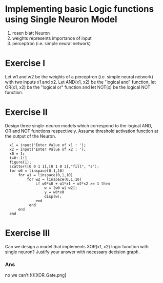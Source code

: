 #  Implementing basic Logic functions using Single Neuron Model

1) rosen blatt Neuron
2) weights represents importance of input
3) perceptron (i.e. simple neural network)

# Exercise I
Let w1 and w2 be the weights of a perceptron (i.e. simple neural network) with two inputs x1
and x2. Let AND(x1, x2) be the "logical and" function, let OR(x1, x2) be the "logical or" 
function and let NOT(x) be the logical NOT function.

# Exercise II
Design three single-neuron models which correspond to the logical AND, OR and NOT 
functions respectively. Assume threshold activation function at the output of the Neuron.

      x1 = input('Enter Value of x1 : ');
      x2 = input('Enter Value of x2 : ');
      x0 = 1;
      t=0:.1:1
      figure(1);
      scatter([0 0 1 1],[0 1 0 1],"fill", "s");
      for w0 = linspace(0,1,10)
          for w1 = linspace(0,1,10)
              for w2 = linspace(0,1,10)
                  if w0*x0 + w1*x1 + w2*x2 >= 1 then
                      w = [w0 w1 w2];
                      y = w0*x0
                      disp(w);
                  end
               end
          end
      end


# Exercise III
Can we design a model that implements XOR(x1, x2) logic function with single neuron? 
Justify your answer with necessary decision graph.
### Ans
no we can't 
!()[XOR_Gate.png]
